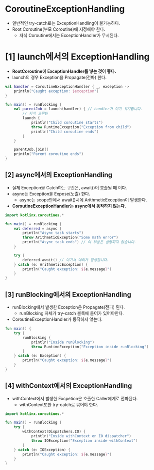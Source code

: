 # CoroutineExceptionHandling
- 일반적인 try-catch로는 ExceptionHandling이 불가능하다.
- Root Coroutine(부모 Coroutine)에 지정해야 한다.
  - 자식 Coroutine에서는 ExceptionHandler가 무시된다.

# [1] launch에서의 ExceptionHandling
- **RootCoroutine에 ExceptionHandler를 넣는 것이 좋다.**
- launch의 경우 Exception을 Propagate(전파) 한다.
```kotlin
val handler = CoroutineExceptionHandler { _, exception ->
    println("Caught exception: $exception")
}

fun main() = runBlocking {
    val parentJob = launch(handler) { // handler가 여기 위치합니다.
        // 자식 코루틴
        launch {
            println("Child coroutine starts")
            throw RuntimeException("Exception from child")
            println("Child coroutine ends")
        }
    }

    parentJob.join()
    println("Parent coroutine ends")
}
```

## [2] async에서의 ExceptionHandling
- 실제 Exception을 Catch하는 구간은, await()이 호출될 때 이다.
- async는 Exception을 Expose(노출) 한다.
  - async는 scope안에서 await()시에 ArithmeticException이 발생한다.
- **CoroutineExceptionHandler는 async에서 동작하지 않는다.**
```kotlin
import kotlinx.coroutines.*

fun main() = runBlocking {
    val deferred = async {
        println("Async task starts")
        throw ArithmeticException("Some math error")
        println("Async task ends") // 이 부분은 실행되지 않습니다.
    }

    try {
        deferred.await() // 여기서 예외가 발생합니다.
    } catch (e: ArithmeticException) {
        println("Caught exception: ${e.message}")
    }
}
```

## [3] runBlocking에서의 ExceptionHandling
- runBlocking에서 발생한 Exception은 Propagate(전파) 된다.
  - runBlocking 자체가 try-catch 블록에 들어가 있어야한다.
- CoroutineExceptionHandler가 동작하지 않는다.
```kotlin
fun main() {
    try {
        runBlocking {
            println("Inside runBlocking")
            throw RuntimeException("Exception inside runBlocking")
        }
    } catch (e: Exception) {
        println("Caught exception: ${e.message}")
    }
}

```

## [4] withContext에서의 ExceptionHandling
- withContext에서 발생한 Excpetion은 호출한 Caller에게로 전파된다.
  - withContext또한 try-catch로 묶어야 한다.
```kotlin
import kotlinx.coroutines.*

fun main() = runBlocking {
    try {
        withContext(Dispatchers.IO) {
            println("Inside withContext on IO dispatcher")
            throw IOException("Exception inside withContext")
        }
    } catch (e: IOException) {
        println("Caught exception: ${e.message}")
    }
}
```